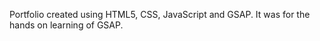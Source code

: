 Portfolio created using HTML5, CSS, JavaScript and GSAP.
It was for the hands on learning of GSAP. 
